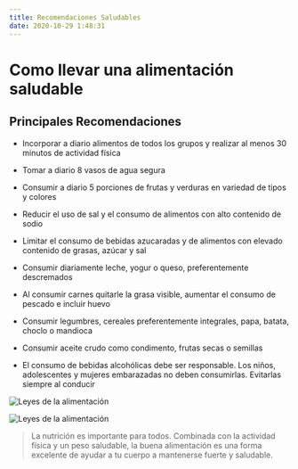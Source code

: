 ```yaml
---
title: Recomendaciones Saludables
date: 2020-10-29 1:48:31
---
```


# Como llevar una alimentación saludable
## Principales Recomendaciones

* Incorporar a diario alimentos de todos los grupos y realizar al menos 30 minutos de actividad física

* Tomar a diario 8 vasos de agua segura

* Consumir a diario 5 porciones de frutas y verduras en variedad de tipos y colores

* Reducir el uso de sal y el consumo de alimentos con alto contenido de sodio

* Limitar el consumo de bebidas azucaradas y de alimentos con elevado contenido de grasas, azúcar y sal

* Consumir diariamente leche, yogur o queso, preferentemente descremados

* Al consumir carnes quitarle la grasa visible, aumentar el consumo de pescado e incluir huevo

* Consumir legumbres, cereales preferentemente integrales, papa, batata, choclo o mandioca

* Consumir aceite crudo como condimento, frutas secas o semillas

* El consumo de bebidas alcohólicas debe ser responsable. Los niños, adolescentes y mujeres embarazadas no deben consumirlas. Evitarlas siempre al conducir


![Leyes de la alimentación](https://bikefriendly.bike/wp-content/uploads/2020/03/infografia-dieta-cuarentena-deportistas-1-410x1024.png)

<p align="center">

![Leyes de la alimentación](https://bikefriendly.bike/wp-content/uploads/2020/03/infografia-dieta-cuarentena-deportistas-1-410x1024.png)

</p>



>La nutrición es importante para todos. Combinada con la actividad física y un peso saludable, la buena alimentación es una forma excelente de ayudar a tu cuerpo a mantenerse fuerte y saludable.